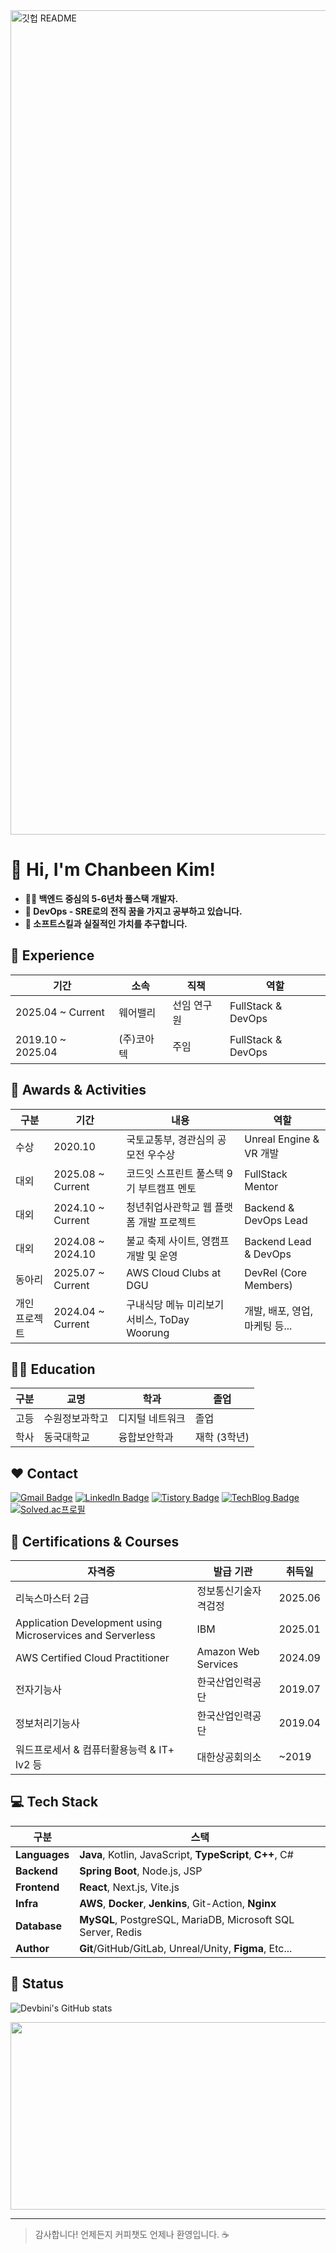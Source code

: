 <img width="3200" height="1319" alt="깃헙 README" src="https://github.com/user-attachments/assets/16666054-b34d-4e91-919d-977960b44dde" />

# 👋 Hi, I'm Chanbeen Kim!
- **👨‍💻 백엔드 중심의 5-6년차 풀스택 개발자.**
- **🦾 DevOps - SRE로의 전직 꿈을 가지고 공부하고 있습니다.**
- **🤝 소프트스킬과 실질적인 가치를 추구합니다.**  

## 🏢 Experience

| 기간 | 소속 | 직책 | 역할 |
|------|------|-----------|-------|
| 2025.04 ~ Current | 웨어밸리 | 선임 연구원 | FullStack & DevOps |
| 2019.10 ~ 2025.04 | (주)코아텍 | 주임 | FullStack & DevOps |

## 🏅 Awards & Activities

| 구분 | 기간 | 내용 | 역할 |
|------|------|------|----|
| 수상 | 2020.10 | 국토교통부, 경관심의 공모전 우수상 | Unreal Engine & VR 개발 |
| 대외 | 2025.08 ~ Current | 코드잇 스프린트 풀스택 9기 부트캠프 멘토 | FullStack Mentor |
| 대외 | 2024.10 ~ Current | 청년취업사관학교 웹 플랫폼 개발 프로젝트 | Backend & DevOps Lead |
| 대외 | 2024.08 ~ 2024.10 | 불교 축제 사이트, 영캠프 개발 및 운영 | Backend Lead & DevOps |
| 동아리 | 2025.07 ~ Current | AWS Cloud Clubs at DGU | DevRel (Core Members) |
| 개인 프로젝트 | 2024.04 ~ Current | 구내식당 메뉴 미리보기 서비스, ToDay Woorung | 개발, 배포, 영업, 마케팅 등... |

## 🧑‍🎓 Education
| 구분 | 교명 | 학과 | 졸업 |
|-----|-----|---|------|
| 고등 | 수원정보과학고 | 디지털 네트워크 | 졸업 |
| 학사 | 동국대학교 | 융합보안학과 | 재학 (3학년) |

## ❤️ Contact
[![Gmail Badge](https://img.shields.io/badge/Gmail-D14836?style=flat&logo=Gmail&logoColor=white)](mailto:flqld86851@gmail.com)
[![LinkedIn Badge](https://img.shields.io/badge/LinkedIn-0a66c2?style=flat&logo=LinkedIn&logoColor=white)](https://www.linkedin.com/in/devbini/) 
[![Tistory Badge](https://img.shields.io/badge/Old_Blog-FF6000?style=flat&logo=tistory&logoColor=white)](https://devbini.tistory.com/)
[![TechBlog Badge](https://img.shields.io/badge/Tech_Blog-181717?style=flat&logo=github&logoColor=white)](https://chanbeen.com/)
[![Solved.ac프로필](http://mazassumnida.wtf/api/mini/generate_badge?boj=devbini)](https://solved.ac/devbini)

## 📜 Certifications & Courses
| 자격증 | 발급 기관 | 취득일 |
|--------|----------|--------|
| 리눅스마스터 2급 | 정보통신기술자격검정 | 2025.06 |
| Application Development using Microservices and Serverless | IBM | 2025.01 |
| AWS Certified Cloud Practitioner | Amazon Web Services | 2024.09 |
| 전자기능사 | 한국산업인력공단 | 2019.07 |
| 정보처리기능사 | 한국산업인력공단 | 2019.04 |
| 워드프로세서 & 컴퓨터활용능력 & IT+ lv2 등 | 대한상공회의소 | ~2019 |

## 💻 Tech Stack
| 구분 | 스택 |
|----|----|
|**Languages**|**Java**, Kotlin, JavaScript, **TypeScript**, **C++**, C#|  
|**Backend**|**Spring Boot**, Node.js, JSP  |
|**Frontend**|**React**, Next.js, Vite.js  |
|**Infra**|**AWS**, **Docker**, **Jenkins**, Git-Action, **Nginx**  |
|**Database**|**MySQL**, PostgreSQL, MariaDB, Microsoft SQL Server, Redis|
|**Author**|**Git**/GitHub/GitLab, Unreal/Unity, **Figma**, Etc...|
  
## 💫 Status
![Devbini's GitHub stats](https://github-readme-stats.vercel.app/api?username=devbini&show_icons=true&bg_color=white)

<a href="https://github.com/devxb/gitanimals">
<img
  src="https://render.gitanimals.org/farms/devbini"
  width="600"
  height="300"
/>
</a>

---
> 감사합니다! 언제든지 커피챗도 언제나 환영입니다. ☕
